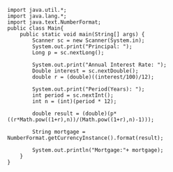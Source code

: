 	import java.util.*;
	import java.lang.*;
	import java.text.NumberFormat;
	public class Main{
		public static void main(String[] args) {
			Scanner sc = new Scanner(System.in);
			System.out.print("Principal: ");
			Long p = sc.nextLong();
	  
			System.out.print("Annual Interest Rate: ");
			Double interest = sc.nextDouble();
			double r = (double)((interest/100)/12);
			
			System.out.print("Period(Years): ");
			int period = sc.nextInt();
			int n = (int)(period * 12);
			
			double result = (double)(p*((r*Math.pow((1+r),n))/(Math.pow((1+r),n)-1)));
			
			String mortgage = NumberFormat.getCurrencyInstance().format(result);
	  
			System.out.println("Mortgage:"+ mortgage);
		}
	}










